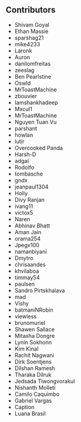 ## Contributors

- Shivam Goyal
- Ethan Massie
- sparshag21
- mike4233
- Laronk
- Auron
- danilomfreitas
- zeeslag
- Ben Pearlstine
- Oswld
- MrToastMachine
- zbouvier
- Iamshankhadeep
- Mxcul1
- MrToastMachine
- Nguyen Tuan Vu
- parshant
- howlan
- lutir
- Overcooked Panda
- Harsh-D
- adgai
- Rodolfo
- tombasche
- gndx
- jeanpaul1304
- Holly
- Divy Ranjan
- ivang11
- victox5
- Naren
- Abhinav Bhatt
- Aman Jain
- orama254
- Jpegx100
- namanbiyani
- Dmytro
- chrisaandes
- khvilaboa
- timmay54
- paulsen
- Sandro Pirtskhalava
- mad
- Vishy
- batmaniNRobin
- viewless
- brunomuriel
- Shawen Sallace
- Mitasha Dongre
- Lynin Sokhonn
- Kim Kinal
- Rachit Nagwani
- Dirk Soentjens
- Dilshan Ramesh
- Tharaka Dilruk
- Jedsada Tiwongvorakul
- Nishanth Molleti
- Camilo Caquimbo
- Gabriel Vargas
- Caption
- Luana Brasil
